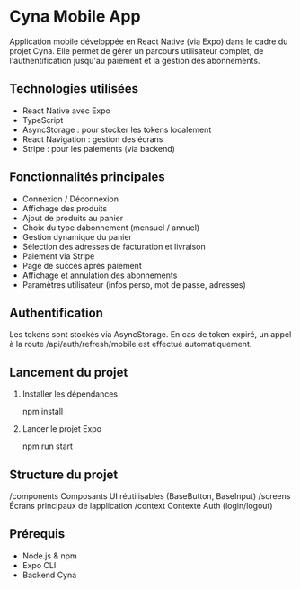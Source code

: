 # Cyna Mobile App

Application mobile développée en React Native (via Expo) dans le cadre du projet Cyna.
Elle permet de gérer un parcours utilisateur complet, de l'authentification jusqu'au paiement et la gestion des abonnements.

## Technologies utilisées

- React Native avec Expo
- TypeScript
- AsyncStorage : pour stocker les tokens localement
- React Navigation : gestion des écrans
- Stripe : pour les paiements (via backend)

## Fonctionnalités principales

- Connexion / Déconnexion
- Affichage des produits
- Ajout de produits au panier
- Choix du type dabonnement (mensuel / annuel)
- Gestion dynamique du panier
- Sélection des adresses de facturation et livraison
- Paiement via Stripe
- Page de succès après paiement
- Affichage et annulation des abonnements
- Paramètres utilisateur (infos perso, mot de passe, adresses)

## Authentification

Les tokens sont stockés via AsyncStorage.
En cas de token expiré, un appel à la route /api/auth/refresh/mobile est effectué automatiquement.

## Lancement du projet

1. Installer les dépendances

    npm install

3. Lancer le projet Expo

    npm run start

## Structure du projet

/components          Composants UI réutilisables (BaseButton, BaseInput)
/screens             Écrans principaux de lapplication
/context             Contexte Auth (login/logout)

## Prérequis

- Node.js & npm
- Expo CLI
- Backend Cyna